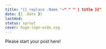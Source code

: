 ```yaml
---
title: "{{ replace .Name "-" " " | title }}"
date: {{ .Date }}
lastmod: 
status: sprout
cover: hugo-logo-wide.svg
---
```


<!-- status: sprout, bloom, mature (completion: sprout < bloom < mature ) -->

Please start your post here!